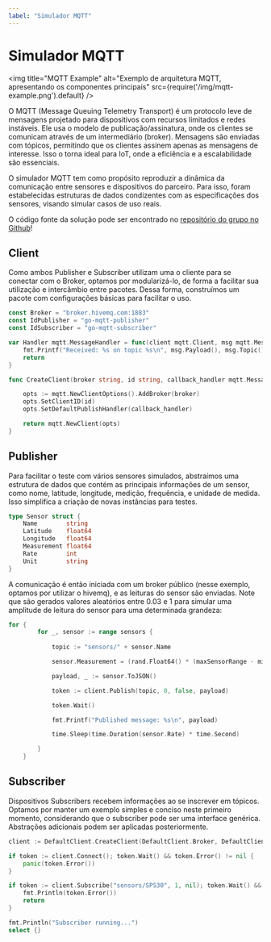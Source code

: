 ```yaml
---
label: "Simulador MQTT"
---
```


# Simulador MQTT

<img title="MQTT Example" alt="Exemplo de arquitetura MQTT, apresentando os componentes principais" src={require('/img/mqtt-example.png').default} />

O MQTT (Message Queuing Telemetry Transport) é um protocolo leve de mensagens projetado para dispositivos com recursos limitados e redes instáveis. Ele usa o modelo de publicação/assinatura, onde os clientes se comunicam através de um intermediário (broker). Mensagens são enviadas com tópicos, permitindo que os clientes assinem apenas as mensagens de interesse. Isso o torna ideal para IoT, onde a eficiência e a escalabilidade são essenciais.

O simulador MQTT tem como propósito reproduzir a dinâmica da comunicação entre sensores e dispositivos do parceiro. Para isso, foram estabelecidas estruturas de dados condizentes com as especificações dos sensores, visando simular casos de uso reais.

O código fonte da solução pode ser encontrado no [repositório do grupo no Github](https://github.com/Inteli-College/2024-T0002-EC09-G01/tree/main)!

## Client

Como ambos Publisher e Subscriber utilizam uma o cliente para se conectar com o Broker, optamos por modularizá-lo, de forma a facilitar sua utilização e intercâmbio entre pacotes. Dessa forma, construímos um pacote com configurações básicas para facilitar o uso.

```go
const Broker = "broker.hivemq.com:1883"
const IdPublisher = "go-mqtt-publisher"
const IdSubscriber = "go-mqtt-subscriber"

var Handler mqtt.MessageHandler = func(client mqtt.Client, msg mqtt.Message) {
	fmt.Printf("Received: %s on topic %s\n", msg.Payload(), msg.Topic())
	return
}

func CreateClient(broker string, id string, callback_handler mqtt.MessageHandler) mqtt.Client {

	opts := mqtt.NewClientOptions().AddBroker(broker)
	opts.SetClientID(id)
	opts.SetDefaultPublishHandler(callback_handler)

	return mqtt.NewClient(opts)
}
```

## Publisher

Para facilitar o teste com vários sensores simulados, abstraímos uma estrutura de dados que contém as principais informações de um sensor, como nome, latitude, longitude, medição, frequência, e unidade de medida. Isso simplifica a criação de novas instâncias para testes.

```go
type Sensor struct {
	Name        string
	Latitude    float64
	Longitude   float64
	Measurement float64
	Rate        int
	Unit        string
}
```

A comunicação é então iniciada com um broker público (nesse exemplo, optamos por utilizar o hivemq), e as leituras do sensor são enviadas. Note que são gerados valores aleatórios entre 0.03 e 1 para simular uma amplitude de leitura do sensor para uma determinada grandeza:

```go
for {
		for _, sensor := range sensors {
			
			topic := "sensors/" + sensor.Name

			sensor.Measurement = (rand.Float64() * (maxSensorRange - minSensorRange)) + minSensorRange

			payload, _ := sensor.ToJSON()

			token := client.Publish(topic, 0, false, payload)

			token.Wait()

			fmt.Printf("Published message: %s\n", payload)

			time.Sleep(time.Duration(sensor.Rate) * time.Second)

		}
	}
```


## Subscriber

Dispositivos Subscribers recebem informações ao se inscrever em tópicos. Optamos por manter um exemplo simples e conciso neste primeiro momento, considerando que o subscriber pode ser uma interface genérica. Abstrações adicionais podem ser aplicadas posteriormente.

```go
client := DefaultClient.CreateClient(DefaultClient.Broker, DefaultClient.IdSubscriber, DefaultClient.Handler)

if token := client.Connect(); token.Wait() && token.Error() != nil {
	panic(token.Error())
}

if token := client.Subscribe("sensors/SPS30", 1, nil); token.Wait() && token.Error() != nil {
	fmt.Println(token.Error())
	return
}

fmt.Println("Subscriber running...")
select {}
```